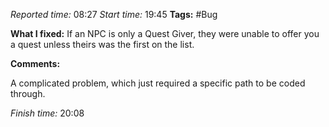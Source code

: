
*Reported time:* 08:27
*Start time:* 19:45
**Tags:** #Bug 

**What I fixed:**
If an NPC is only a Quest Giver, they were unable to offer you a quest unless theirs was the first on the list. 

**Comments:**

A complicated problem, which just required a specific path to be coded through.

*Finish time:* 20:08